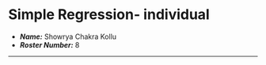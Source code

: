 Simple Regression- individual
=============

- ***Name:*** Showrya Chakra Kollu
- ***Roster Number:*** 8

----
